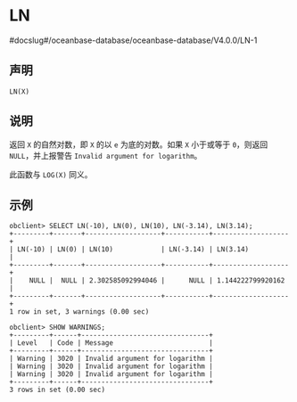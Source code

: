 LN 
=======================
#docslug#/oceanbase-database/oceanbase-database/V4.0.0/LN-1


声明 
-----------------------

```unknow
LN(X)
```



说明 
-----------------------

返回 `X` 的自然对数，即 `X` 的以 `e` 为底的对数。如果 `X` 小于或等于 `0`，则返回 `NULL`，并上报警告 `Invalid argument for logarithm`。

此函数与 `LOG(X)` 同义。

示例 
-----------------------

```unknow
obclient> SELECT LN(-10), LN(0), LN(10), LN(-3.14), LN(3.14);
+---------+-------+-------------------+-----------+-------------------+
| LN(-10) | LN(0) | LN(10)            | LN(-3.14) | LN(3.14)          |
+---------+-------+-------------------+-----------+-------------------+
|    NULL |  NULL | 2.302585092994046 |      NULL | 1.144222799920162 |
+---------+-------+-------------------+-----------+-------------------+
1 row in set, 3 warnings (0.00 sec)

obclient> SHOW WARNINGS;
+---------+------+--------------------------------+
| Level   | Code | Message                        |
+---------+------+--------------------------------+
| Warning | 3020 | Invalid argument for logarithm |
| Warning | 3020 | Invalid argument for logarithm |
| Warning | 3020 | Invalid argument for logarithm |
+---------+------+--------------------------------+
3 rows in set (0.00 sec)
```


